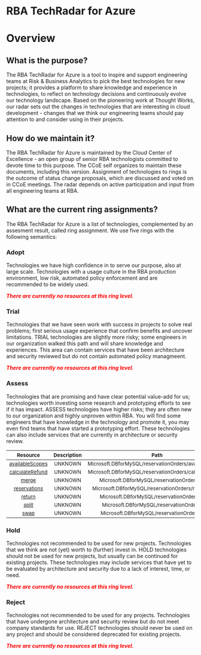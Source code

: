 
RBA TechRadar for Azure
=======================

# Overview

## What is the purpose?


The RBA TechRadar for Azure is a tool to inspire and support engineering teams at Risk & Business Analytics to pick the best technologies for new projects; it provides a platform to share knowledge and experience in technologies, to reflect on technology decisions and continuously evolve our technology landscape.  Based on the pioneering work at Thought Works, our radar sets out the changes in technologies that are interesting in cloud development - changes that we think our engineering teams should pay attention to and consider using in their projects.
## How do we maintain it?


The RBA TechRadar for Azure is maintained by the Cloud Center of Excellence - an open group of senior RBA technologists committed to devote time to this purpose.  The CCoE self organizes to maintain these documents, including this version.  Assignment of technologies to rings is the outcome of status change proposals, which are discussed and voted on in CCoE meetings.  The radar depends on active participation and input from all engineering teams at RBA.
## What are the current ring assignments?


The RBA TechRadar for Azure is a list of technologies, complemented by an assesment result, called ring assignment.  We use five rings with the following semantics:
### Adopt


Technologies we have high confidence in to serve our purpose, also at large scale.  Technologies with a usage culture in the RBA production environment, low risk, automated policy enforcement and are recommended to be widely used.  
  
***<font color="red"> There are currently no resources at this ring level. </font>***
### Trial


Technologies that we have seen work with success in projects to solve real problems;  first serious usage experience that confirm benefits and uncover limitations.  TRIAL technologies are slightly more risky; some engineers in our organization walked this path and will share knowledge and experiences.  This area can contain services that have been architecture and security reviewed but do not contain automated policy managmeent.  
  
***<font color="red"> There are currently no resources at this ring level. </font>***
### Assess


Technologies that are promising and have clear potential value-add for us; technologies worth investing some research and prototyping efforts to see if it has impact.  ASSESS technologies have higher risks;  they are often new to our organization and highly unproven within RBA.  You will find some engineers that have knowledge in the technology and promote it, you may even find teams that have started a prototyping effort.  These technologies can also include services that are currently in architecture or security review.  

|<sub>Resource</sub>|<sub>Description</sub>|<sub>Path</sub>|<sub>Status</sub>|
| :---: | :---: | :---: | :---: |
|<sub>[availableScopes](https://github.com/openrba/python-azure-techradar/tree/master/Microsoft.DBforMySQL/reservationOrders/availableScopes)</sub>|<sub>UNKNOWN</sub>|<sub>Microsoft.DBforMySQL/reservationOrders/availableScopes</sub>|<sub>ASSESS</sub>|
|<sub>[calculateRefund](https://github.com/openrba/python-azure-techradar/tree/master/Microsoft.DBforMySQL/reservationOrders/calculateRefund)</sub>|<sub>UNKNOWN</sub>|<sub>Microsoft.DBforMySQL/reservationOrders/calculateRefund</sub>|<sub>ASSESS</sub>|
|<sub>[merge](https://github.com/openrba/python-azure-techradar/tree/master/Microsoft.DBforMySQL/reservationOrders/merge)</sub>|<sub>UNKNOWN</sub>|<sub>Microsoft.DBforMySQL/reservationOrders/merge</sub>|<sub>ASSESS</sub>|
|<sub>[reservations](https://github.com/openrba/python-azure-techradar/tree/master/Microsoft.DBforMySQL/reservationOrders/reservations)</sub>|<sub>UNKNOWN</sub>|<sub>Microsoft.DBforMySQL/reservationOrders/reservations</sub>|<sub>ASSESS</sub>|
|<sub>[return](https://github.com/openrba/python-azure-techradar/tree/master/Microsoft.DBforMySQL/reservationOrders/return)</sub>|<sub>UNKNOWN</sub>|<sub>Microsoft.DBforMySQL/reservationOrders/return</sub>|<sub>ASSESS</sub>|
|<sub>[split](https://github.com/openrba/python-azure-techradar/tree/master/Microsoft.DBforMySQL/reservationOrders/split)</sub>|<sub>UNKNOWN</sub>|<sub>Microsoft.DBforMySQL/reservationOrders/split</sub>|<sub>ASSESS</sub>|
|<sub>[swap](https://github.com/openrba/python-azure-techradar/tree/master/Microsoft.DBforMySQL/reservationOrders/swap)</sub>|<sub>UNKNOWN</sub>|<sub>Microsoft.DBforMySQL/reservationOrders/swap</sub>|<sub>ASSESS</sub>|

### Hold


Technologies not recommended to be used for new projects. Technologies that we think are not (yet) worth to (further) invest in.  HOLD technologies should not be used for new projects, but usually can be continued for existing projects.  These technologies may include services that have yet to be evaluated by architecture and security due to a lack of interest, time, or need.  
  
***<font color="red"> There are currently no resources at this ring level. </font>***
### Reject


Technologies not recommended to be used for any projects. Technologies that have undergone architecture and security review but do not meet company standards for use.  REJECT technologies should never be used on any project and should be considered deprecated for existing projects.  
  
***<font color="red"> There are currently no resources at this ring level. </font>***